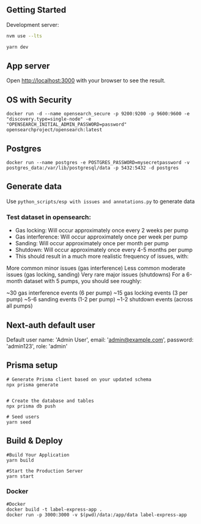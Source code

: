 ## Getting Started

Development server:

```bash
nvm use --lts

yarn dev

```
## App server
Open [http://localhost:3000](http://localhost:3000) with your browser to see the result.


## OS with Security

``` docker run -d --name opensearch_secure -p 9200:9200 -p 9600:9600 -e "discovery.type=single-node" -e "OPENSEARCH_INITIAL_ADMIN_PASSWORD=password"  opensearchproject/opensearch:latest ```

## Postgres
```docker run --name postgres -e POSTGRES_PASSWORD=mysecretpassword -v postgres_data:/var/lib/postgresql/data -p 5432:5432 -d postgres```





## Generate data
Use ```python_scripts/esp with issues and annotations.py``` to generate data


### Test dataset in opensearch:

* Gas locking: Will occur approximately once every 2 weeks per pump
* Gas interference: Will occur approximately once per week per pump
* Sanding: Will occur approximately once per month per pump
* Shutdown: Will occur approximately once every 4-5 months per pump
* This should result in a much more realistic frequency of issues, with:

More common minor issues (gas interference)
Less common moderate issues (gas locking, sanding)
Very rare major issues (shutdowns)
For a 6-month dataset with 5 pumps, you should see roughly:

~30 gas interference events (6 per pump)
~15 gas locking events (3 per pump)
~5-6 sanding events (1-2 per pump)
~1-2 shutdown events (across all pumps)

## Next-auth default user

Default user
name: 'Admin User',
email: 'admin@example.com',
password: 'admin123',
role: 'admin'

## Prisma setup


``` 
# Generate Prisma client based on your updated schema
npx prisma generate


# Create the database and tables
npx prisma db push

# Seed users
yarn seed

```


## Build & Deploy

```
#Build Your Application
yarn build

#Start the Production Server
yarn start

```

### Docker

```
#Docker
docker build -t label-express-app .
docker run -p 3000:3000 -v $(pwd)/data:/app/data label-express-app

```